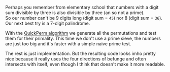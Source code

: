 Perhaps you remember from elementary school that numbers with a digit sum divisible by three is also divisible by three (an so not a prime).  
So our number can't be 9 digits long (digit sum = `45`) nor 8 (digit sum = `36`). Our next best try is a 7-digit palindrome.

With the [QuickPerm algorithm](http://www.quickperm.org/) we generate all the permutations and test them for their primality.
This time we don't use a prime sieve, the numbers are just too big and it's faster with a simple naive prime test.

The rest is just implementation.
But the resulting code looks imho pretty nice because it really uses the four directions of befunge and often intersects with itself, even though I think that doesn't make it more readable.